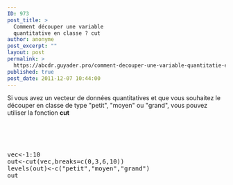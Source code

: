 ```yaml
---
ID: 973
post_title: >
  Comment découper une variable
  quantitative en classe ? cut
author: anonyme
post_excerpt: ""
layout: post
permalink: >
  https://abcdr.guyader.pro/comment-decouper-une-variable-quantitatie-en-classe-cut/
published: true
post_date: 2011-12-07 10:44:00
---
```

Si vous avez un vecteur de données quantitatives et que vous souhaitez le découper en classe de type "petit", "moyen" ou "grand", vous pouvez utiliser la fonction <strong>cut</strong><br /><br /><br /> <pre lang='rsplus'><br /><br />vec&lt;-1:10<br />out&lt;-cut(vec,breaks=c(0,3,6,10))<br />levels(out)&lt;-c("petit","moyen","grand")<br />out <br /><br /><br /></pre>